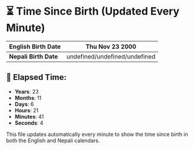 # ⏳ Time Since Birth (Updated Every Minute)

| **English Birth Date** | Thu Nov 23 2000 |
|------------------------|-------------------------------------|
| **Nepali Birth Date**  | undefined/undefined/undefined                  |

## 📅 Elapsed Time:

- **Years**: 23
- **Months**: 11
- **Days**: 6
- **Hours**: 21
- **Minutes**: 41
- **Seconds**: 4

This file updates automatically every minute to show the time since birth in both the English and Nepali calendars.
